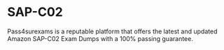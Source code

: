 # SAP-C02
Pass4surexams is a reputable platform that offers the latest and updated Amazon SAP-C02 Exam Dumps with a 100% passing guarantee.
